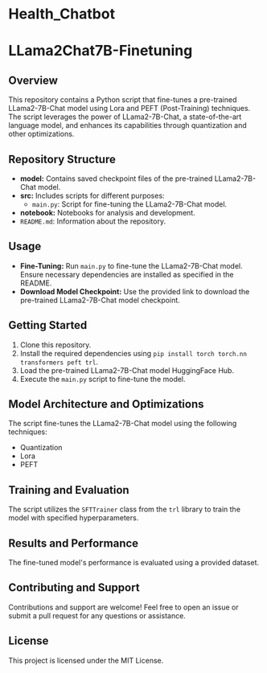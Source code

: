 # Health_Chatbot

# LLama2Chat7B-Finetuning

## Overview
This repository contains a Python script that fine-tunes a pre-trained LLama2-7B-Chat model using Lora and PEFT (Post-Training) techniques. The script leverages the power of LLama2-7B-Chat, a state-of-the-art language model, and enhances its capabilities through quantization and other optimizations.

## Repository Structure
- **model:** Contains saved checkpoint files of the pre-trained LLama2-7B-Chat model.
- **src:** Includes scripts for different purposes:
  - `main.py`: Script for fine-tuning the LLama2-7B-Chat model.
- **notebook:** Notebooks for analysis and development.
- `README.md`: Information about the repository.

## Usage
- **Fine-Tuning:** Run `main.py` to fine-tune the LLama2-7B-Chat model. Ensure necessary dependencies are installed as specified in the README.
- **Download Model Checkpoint:** Use the provided link to download the pre-trained LLama2-7B-Chat model checkpoint.

## Getting Started
1. Clone this repository.
2. Install the required dependencies using `pip install torch torch.nn transformers peft trl`.
3. Load the pre-trained LLama2-7B-Chat model HuggingFace Hub.
4. Execute the `main.py` script to fine-tune the model.

## Model Architecture and Optimizations
The script fine-tunes the LLama2-7B-Chat model using the following techniques:
- Quantization
- Lora
- PEFT

## Training and Evaluation
The script utilizes the `SFTTrainer` class from the `trl` library to train the model with specified hyperparameters.

## Results and Performance
The fine-tuned model's performance is evaluated using a provided dataset.

## Contributing and Support
Contributions and support are welcome! Feel free to open an issue or submit a pull request for any questions or assistance.

## License
This project is licensed under the MIT License.

